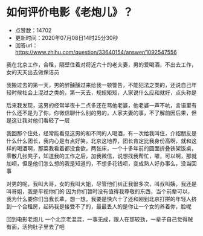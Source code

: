 # 如何评价电影《老炮儿》？
- 点赞数：14702
- 更新时间：2020年07月08日14时25分30秒
- 回答url：https://www.zhihu.com/question/33640154/answer/1092547556
<body>
 <p data-pid="KMNa9tMd">我在北京工作，合租，隔壁住着对将近六十的老夫妻，男的爱喝酒，不出去工作，女的天天出去做保洁员</p>
 <p data-pid="nHouqIJ7">我搬过去的第一天，男的醉醺醺过来给我一顿警告，不能犯法之类的，还说自己年轻时候社会上混过之类的，第一天去，规规矩矩，人家说什么应和就好，点头称是</p>
 <p data-pid="olWYfORc">后来我发现，这男的经常半夜十二点多还在骂他老婆，他老婆一声不吭，言语里有什么还不是为了你，你微信聊什么别的男的，人家夫妻的事，不了解前因后果，但是这让我对他们看轻了一层</p>
 <p data-pid="fNma_yXC">我回那个住处，经常能看见这男的和不同的人喝酒，有一次给我叫住，介绍朋友是什么什么团长，我内心是有点好笑，北京这地界，团长肯定比我身份高啊，就和这样的喝酒啊，那菜我看着都没食欲，两张床，一个十多年前的圆面折叠铁架饭桌，零散几张凳子，知道我的工作之后，加我微信，说想找我帮忙，嚯，可以啊，那就加呗，但是他们怎么想的我是知道的，不想多花钱呗，变成熟人好办事么，没当回事</p>
 <p data-pid="kEpbmZM6">对男的呢，我叫大哥，女的我叫大姐，尽管他们纠正我很多次，叫叔叫姨，我还是叫哥姐，我是平视你们的 因为你们暂时没有值得我尊敬的东西，当个前辈可以，我为什么要你们当我长辈，想一想，我要是快六十了还和刚到北京打拼的年轻人挤到一个合租房，起码我是接受不了的，最最丢人的是你让一个女的养着你，脸呢</p>
 <p data-pid="lT8Y6G6I">回到电影老炮儿 一个北京老混混，一事无成，跟人在那较劲，一辈子自己觉得贼有面，活狗肚子里去了吧</p>
</body>